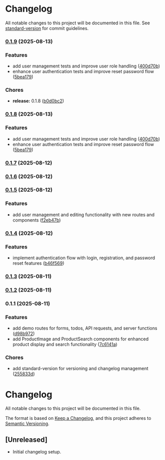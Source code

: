 # Changelog

All notable changes to this project will be documented in this file. See [standard-version](https://github.com/conventional-changelog/standard-version) for commit guidelines.

### [0.1.9](https://github.com/leonzhang51/b2b-commerce/compare/v0.1.7...v0.1.9) (2025-08-13)

### Features

- add user management tests and improve user role handling ([400d70b](https://github.com/leonzhang51/b2b-commerce/commit/400d70b1fd43bb21183e1c6076d864c77bfcf3d7))
- enhance user authentication tests and improve reset password flow ([5bea179](https://github.com/leonzhang51/b2b-commerce/commit/5bea179c4d56bcf1b3081dbad57ed72c5019f417))

### Chores

- **release:** 0.1.8 ([b0d0bc2](https://github.com/leonzhang51/b2b-commerce/commit/b0d0bc2cd0e4fd9a8c847087c2ffd501ab29c63a))

### [0.1.8](https://github.com/leonzhang51/b2b-commerce/compare/v0.1.7...v0.1.8) (2025-08-13)

### Features

- add user management tests and improve user role handling ([400d70b](https://github.com/leonzhang51/b2b-commerce/commit/400d70b1fd43bb21183e1c6076d864c77bfcf3d7))
- enhance user authentication tests and improve reset password flow ([5bea179](https://github.com/leonzhang51/b2b-commerce/commit/5bea179c4d56bcf1b3081dbad57ed72c5019f417))

### [0.1.7](https://github.com/leonzhang51/b2b-commerce/compare/v0.1.6...v0.1.7) (2025-08-12)

### [0.1.6](https://github.com/leonzhang51/b2b-commerce/compare/v0.1.5...v0.1.6) (2025-08-12)

### [0.1.5](https://github.com/leonzhang51/b2b-commerce/compare/v0.1.4...v0.1.5) (2025-08-12)

### Features

- add user management and editing functionality with new routes and components ([f2eb47b](https://github.com/leonzhang51/b2b-commerce/commit/f2eb47bc7e1dfd932ee26f16bb3f3308bcd1d7b4))

### [0.1.4](https://github.com/leonzhang51/b2b-commerce/compare/v0.1.3...v0.1.4) (2025-08-12)

### Features

- implement authentication flow with login, registration, and password reset features ([b46f569](https://github.com/leonzhang51/b2b-commerce/commit/b46f56927c6c1271bb1911c54c5652e0697de1b1))

### [0.1.3](https://github.com/leonzhang51/b2b-commerce/compare/v0.1.2...v0.1.3) (2025-08-11)

### [0.1.2](https://github.com/leonzhang51/b2b-commerce/compare/v0.1.1...v0.1.2) (2025-08-11)

### 0.1.1 (2025-08-11)

### Features

- add demo routes for forms, todos, API requests, and server functions ([d98b972](https://github.com/leonzhang51/b2b-commerce/commit/d98b9724a2a8f5a13a48dc69e3c839ab7571c198))
- add ProductImage and ProductSearch components for enhanced product display and search functionality ([7c6141a](https://github.com/leonzhang51/b2b-commerce/commit/7c6141a04f7e92f9ea6c1e737054a7880e9f14ac))

### Chores

- add standard-version for versioning and changelog management ([255833d](https://github.com/leonzhang51/b2b-commerce/commit/255833da99390668e0fb238a093b3ddeaca5caa9))

# Changelog

All notable changes to this project will be documented in this file.

The format is based on [Keep a Changelog](https://keepachangelog.com/en/1.0.0/), and this project adheres to [Semantic Versioning](https://semver.org/spec/v2.0.0.html).

## [Unreleased]

- Initial changelog setup.
